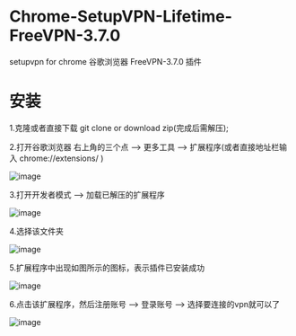 # Chrome-SetupVPN-Lifetime-FreeVPN-3.7.0

setupvpn for chrome 谷歌浏览器 FreeVPN-3.7.0 插件

# 安装

1.克隆或者直接下载  git clone or download zip(完成后需解压);

2.打开谷歌浏览器 右上角的三个点 --> 更多工具 --> 扩展程序(或者直接地址栏输入 chrome://extensions/ )

![image](https://github.com/qin-ziqi/Chrome-SetupVPN-3.7.0/blob/master/assets/images/step1.png)

3.打开开发者模式 --> 加载已解压的扩展程序

![image](https://github.com/qin-ziqi/Chrome-SetupVPN-3.7.0/blob/master/assets/images/step2.png)

4.选择该文件夹

![image](https://github.com/qin-ziqi/Chrome-SetupVPN-3.7.0/blob/master/assets/images/step3.png)

5.扩展程序中出现如图所示的图标，表示插件已安装成功

![image](https://github.com/qin-ziqi/Chrome-SetupVPN-3.7.0/blob/master/assets/images/step4.png)

6.点击该扩展程序，然后注册账号 --> 登录账号 --> 选择要连接的vpn就可以了

![image](https://github.com/qin-ziqi/Chrome-SetupVPN-3.7.0/blob/master/assets/images/step5.png)
